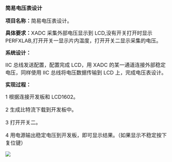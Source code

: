 ### 简易电压表设计

**<span style="font-size:16px;">项目名称：</span>**<span style="font-size:16px;">简易电压表设计。</span>

**<span style="font-size:16px;">具体要求：</span>**<span style="font-size:16px;">XADC 采集外部电压显示到 LCD,没有开关打开时显示 PERFXLAB,打开开关一显示片内温度，打开开关二显示采集的电压。</span>

**<span style="font-size:16px;">系统设计：</span>**

<span style="font-size:16px;">
IIC 总线发送配置，配置完成 LCD，用 XADC 的某一通道连接外部稳定电压，同样使用 IIC 总线将电压数据传输到 LCD 上，完成电压表设计。

</span>

**<span style="font-size:16px;">实现过程：</span>**

<span style="font-size:16px;">
1 根据连接开发板和 LCD1602。

2 生成比特流下载到开发板中。

3 打开开关二。

4 用电源输出稳定电压到开发板，即可显示结果。（如果显示不稳定按下复位键）

</span>

![](https://rvboards.org/rvboards/dasdu8syrbgvtzvhfj12f4d5/images_dir/1628068225/80.png)


